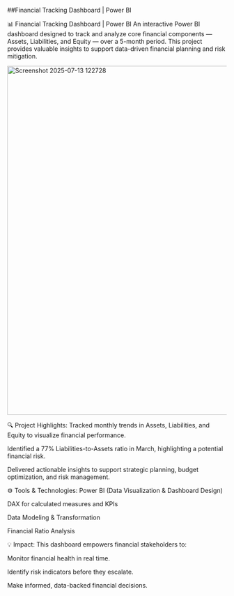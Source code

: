 ##Financial Tracking Dashboard | Power BI

📊 Financial Tracking Dashboard | Power BI
An interactive Power BI dashboard designed to track and analyze core financial components — Assets, Liabilities, and Equity — over a 5-month period. This project provides valuable insights to support data-driven financial planning and risk mitigation.

<img width="1436" height="802" alt="Screenshot 2025-07-13 122728" src="https://github.com/user-attachments/assets/0168e17f-0029-4f50-aba7-6483914d0608" />

🔍 Project Highlights:
Tracked monthly trends in Assets, Liabilities, and Equity to visualize financial performance.

Identified a 77% Liabilities-to-Assets ratio in March, highlighting a potential financial risk.

Delivered actionable insights to support strategic planning, budget optimization, and risk management.

⚙️ Tools & Technologies:
Power BI (Data Visualization & Dashboard Design)

DAX for calculated measures and KPIs

Data Modeling & Transformation

Financial Ratio Analysis

💡 Impact:
This dashboard empowers financial stakeholders to:

Monitor financial health in real time.

Identify risk indicators before they escalate.

Make informed, data-backed financial decisions.

